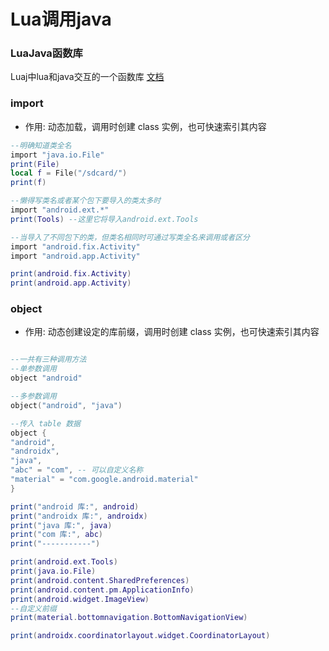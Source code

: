 # Lua调用java

### LuaJava函数库
Luaj中lua和java交互的一个函数库 [文档](../luajava/luajava)

### import
- 作用: 动态加载，调用时创建 class 实例，也可快速索引其内容
```lua
--明确知道类全名
import "java.io.File"
print(File)
local f = File("/sdcard/")
print(f)

--懒得写类名或者某个包下要导入的类太多时
import "android.ext.*"
print(Tools) --这里它将导入android.ext.Tools

--当导入了不同包下的类，但类名相同时可通过写类全名来调用或者区分
import "android.fix.Activity"
import "android.app.Activity"

print(android.fix.Activity)
print(android.app.Activity)

```
### object
- 作用: 动态创建设定的库前缀，调用时创建 class 实例，也可快速索引其内容
```lua

--一共有三种调用方法
--单参数调用
object "android"

--多参数调用
object("android", "java")

--传入 table 数据
object {
"android",
"androidx",
"java",
"abc" = "com", -- 可以自定义名称
"material" = "com.google.android.material"
}

print("android 库:", android)
print("androidx 库:", androidx)
print("java 库:", java)
print("com 库:", abc)
print("-----------")

print(android.ext.Tools)
print(java.io.File)
print(android.content.SharedPreferences)
print(android.content.pm.ApplicationInfo)
print(android.widget.ImageView)
--自定义前缀
print(material.bottomnavigation.BottomNavigationView)

print(androidx.coordinatorlayout.widget.CoordinatorLayout)
```
